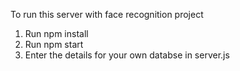 To run this server with face recognition project 
1. Run npm install
2. Run npm start
3. Enter the details for your own databse in server.js


